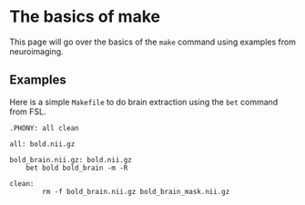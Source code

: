 # The basics of make

This page will go over the basics of the `make` command using examples from
neuroimaging.

## Examples

Here is a simple `Makefile` to do brain extraction using the `bet` command
from FSL.

```make
.PHONY: all clean

all: bold.nii.gz

bold_brain.nii.gz: bold.nii.gz
	bet bold bold_brain -m -R

clean:
	    rm -f bold_brain.nii.gz bold_brain_mask.nii.gz
```
